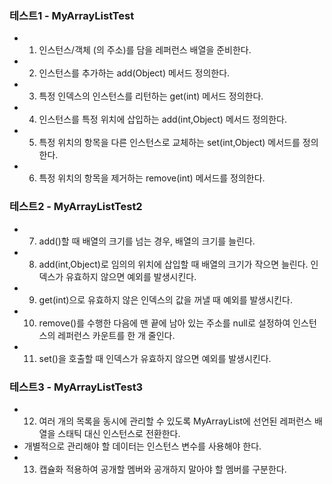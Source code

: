 ### 테스트1 - MyArrayListTest


- 1) 인스턴스/객체 (의 주소)를 담을 레퍼런스 배열을 준비한다.
- 2) 인스턴스를 추가하는 add(Object) 메서드 정의한다.
- 3) 특정 인덱스의 인스턴스를 리턴하는 get(int) 메서드 정의한다.
- 4) 인스턴스를 특정 위치에 삽입하는 add(int,Object) 메서드 정의한다.
- 5) 특정 위치의 항목을 다른 인스턴스로 교체하는 set(int,Object) 메서드를 정의한다.
- 6) 특정 위치의 항목을 제거하는 remove(int) 메서드를 정의한다.

### 테스트2 - MyArrayListTest2
- 7) add()할 때 배열의 크기를 넘는 경우, 배열의 크기를 늘린다.
- 8) add(int,Object)로 임의의 위치에 삽입할 때 배열의 크기가 작으면 늘린다. 인덱스가 유효하지 않으면 예외를 발생시킨다.
- 9) get(int)으로 유효하지 않은 인덱스의 값을 꺼낼 때 예외를 발생시킨다.
- 10) remove()를 수행한 다음에 맨 끝에 남아 있는 주소를 null로 설정하여
   인스턴스의 레퍼런스 카운트를 한 개 줄인다.
- 11) set()을 호출할 때 인덱스가 유효하지 않으면 예외를 발생시킨다.

### 테스트3 - MyArrayListTest3
- 12) 여러 개의 목록을 동시에 관리할 수 있도록
    MyArrayList에 선언된 레퍼런스 배열을 스태틱 대신 인스턴스로 전환한다.
 - 개별적으로 관리해야 할 데이터는 인스턴스 변수를 사용해야 한다.
- 13) 캡슐화 적용하여 공개할 멤버와 공개하지 말아야 할 멤버를 구분한다.